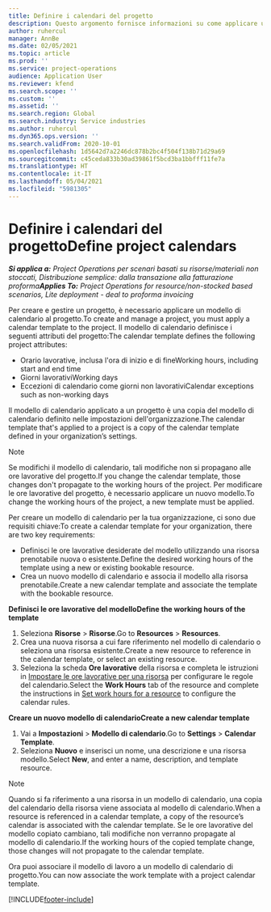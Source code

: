 ```yaml
---
title: Definire i calendari del progetto
description: Questo argomento fornisce informazioni su come applicare un modello di calendario a un progetto per tenere traccia della pianificazione del progetto.
author: ruhercul
manager: AnnBe
ms.date: 02/05/2021
ms.topic: article
ms.prod: ''
ms.service: project-operations
audience: Application User
ms.reviewer: kfend
ms.search.scope: ''
ms.custom: ''
ms.assetid: ''
ms.search.region: Global
ms.search.industry: Service industries
ms.author: ruhercul
ms.dyn365.ops.version: ''
ms.search.validFrom: 2020-10-01
ms.openlocfilehash: 1d5642d7a2246dc878b2bc4f504f138b71d29a69
ms.sourcegitcommit: c45ceda833b30ad39861f5bcd3ba1bbfff11fe7a
ms.translationtype: HT
ms.contentlocale: it-IT
ms.lasthandoff: 05/04/2021
ms.locfileid: "5981305"
---
```

# <a name="define-project-calendars"></a><span data-ttu-id="c45a1-103">Definire i calendari del progetto</span><span class="sxs-lookup"><span data-stu-id="c45a1-103">Define project calendars</span></span>

<span data-ttu-id="c45a1-104">_**Si applica a:** Project Operations per scenari basati su risorse/materiali non stoccati, Distribuzione semplice: dalla transazione alla fatturazione proforma_</span><span class="sxs-lookup"><span data-stu-id="c45a1-104">_**Applies To:** Project Operations for resource/non-stocked based scenarios, Lite deployment - deal to proforma invoicing_</span></span>

<span data-ttu-id="c45a1-105">Per creare e gestire un progetto, è necessario applicare un modello di calendario al progetto.</span><span class="sxs-lookup"><span data-stu-id="c45a1-105">To create and manage a project, you must apply a calendar template to the project.</span></span> <span data-ttu-id="c45a1-106">Il modello di calendario definisce i seguenti attributi del progetto:</span><span class="sxs-lookup"><span data-stu-id="c45a1-106">The calendar template defines the following project attributes:</span></span>

- <span data-ttu-id="c45a1-107">Orario lavorative, inclusa l'ora di inizio e di fine</span><span class="sxs-lookup"><span data-stu-id="c45a1-107">Working hours, including start and end time</span></span>
- <span data-ttu-id="c45a1-108">Giorni lavorativi</span><span class="sxs-lookup"><span data-stu-id="c45a1-108">Working days</span></span>
- <span data-ttu-id="c45a1-109">Eccezioni di calendario come giorni non lavorativi</span><span class="sxs-lookup"><span data-stu-id="c45a1-109">Calendar exceptions such as non-working days</span></span>

<span data-ttu-id="c45a1-110">Il modello di calendario applicato a un progetto è una copia del modello di calendario definito nelle impostazioni dell'organizzazione.</span><span class="sxs-lookup"><span data-stu-id="c45a1-110">The calendar template that's applied to a project is a copy of the calendar template defined in your organization’s settings.</span></span>

> [!NOTE]
> <span data-ttu-id="c45a1-111">Se modifichi il modello di calendario, tali modifiche non si propagano alle ore lavorative del progetto.</span><span class="sxs-lookup"><span data-stu-id="c45a1-111">If you change the calendar template, those changes don't propagate to the working hours of the project.</span></span> <span data-ttu-id="c45a1-112">Per modificare le ore lavorative del progetto, è necessario applicare un nuovo modello.</span><span class="sxs-lookup"><span data-stu-id="c45a1-112">To change the working hours of the project, a new template must be applied.</span></span>

<span data-ttu-id="c45a1-113">Per creare un modello di calendario per la tua organizzazione, ci sono due requisiti chiave:</span><span class="sxs-lookup"><span data-stu-id="c45a1-113">To create a calendar template for your organization, there are two key requirements:</span></span>

- <span data-ttu-id="c45a1-114">Definisci le ore lavorative desiderate del modello utilizzando una risorsa prenotabile nuova o esistente.</span><span class="sxs-lookup"><span data-stu-id="c45a1-114">Define the desired working hours of the template using a new or existing bookable resource.</span></span>
- <span data-ttu-id="c45a1-115">Crea un nuovo modello di calendario e associa il modello alla risorsa prenotabile.</span><span class="sxs-lookup"><span data-stu-id="c45a1-115">Create a new calendar template and associate the template with the bookable resource.</span></span>

<span data-ttu-id="c45a1-116">**Definisci le ore lavorative del modello**</span><span class="sxs-lookup"><span data-stu-id="c45a1-116">**Define the working hours of the template**</span></span>

1. <span data-ttu-id="c45a1-117">Seleziona **Risorse** \> **Risorse**.</span><span class="sxs-lookup"><span data-stu-id="c45a1-117">Go to **Resources** \> **Resources**.</span></span>
2. <span data-ttu-id="c45a1-118">Crea una nuova risorsa a cui fare riferimento nel modello di calendario o seleziona una risorsa esistente.</span><span class="sxs-lookup"><span data-stu-id="c45a1-118">Create a new resource to reference in the calendar template, or select an existing resource.</span></span>
3. <span data-ttu-id="c45a1-119">Seleziona la scheda **Ore lavorative** della risorsa e completa le istruzioni in [Impostare le ore lavorative per una risorsa](https://docs.microsoft.com/dynamics365/field-service/set-work-hours-resource) per configurare le regole del calendario.</span><span class="sxs-lookup"><span data-stu-id="c45a1-119">Select the **Work Hours** tab of the resource and complete the instructions in [Set work hours for a resource](https://docs.microsoft.com/dynamics365/field-service/set-work-hours-resource) to configure the calendar rules.</span></span>

<span data-ttu-id="c45a1-120">**Creare un nuovo modello di calendario**</span><span class="sxs-lookup"><span data-stu-id="c45a1-120">**Create a new calendar template**</span></span>

1. <span data-ttu-id="c45a1-121">Vai a **Impostazioni** \> **Modello di calendario**.</span><span class="sxs-lookup"><span data-stu-id="c45a1-121">Go to **Settings** \> **Calendar Template**.</span></span>
2. <span data-ttu-id="c45a1-122">Seleziona **Nuovo** e inserisci un nome, una descrizione e una risorsa modello.</span><span class="sxs-lookup"><span data-stu-id="c45a1-122">Select **New**, and enter a name, description, and template resource.</span></span>

> [!NOTE]
> <span data-ttu-id="c45a1-123">Quando si fa riferimento a una risorsa in un modello di calendario, una copia del calendario della risorsa viene associata al modello di calendario.</span><span class="sxs-lookup"><span data-stu-id="c45a1-123">When a resource is referenced in a calendar template, a copy of the resource’s calendar is associated with the calendar template.</span></span> <span data-ttu-id="c45a1-124">Se le ore lavorative del modello copiato cambiano, tali modifiche non verranno propagate al modello di calendario.</span><span class="sxs-lookup"><span data-stu-id="c45a1-124">If the working hours of the copied template change, those changes will not propagate to the calendar template.</span></span>

<span data-ttu-id="c45a1-125">Ora puoi associare il modello di lavoro a un modello di calendario di progetto.</span><span class="sxs-lookup"><span data-stu-id="c45a1-125">You can now associate the work template with a project calendar template.</span></span>


[!INCLUDE[footer-include](../includes/footer-banner.md)]


